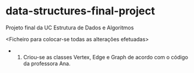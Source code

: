 # data-structures-final-project
Projeto final da UC Estrutura de Dados e Algoritmos

<Ficheiro para colocar-se todas as alterações efetuadas>


* 1. Criou-se as classes Vertex, Edge e Graph de acordo com o código da professora Ana.
